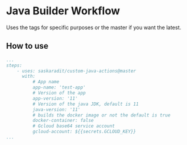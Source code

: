 # Java Builder Workflow

Uses the tags for specific purposes or the master if you want the latest.

## How to use


``` yml
...
steps:
    - uses: saskaradit/custom-java-actions@master
      with:
          # App name
          app-name: 'test-app'
          # Version of the app
          app-version: '11'
          # Version of the java JDK, default is 11
          java-version: '11'
          # builds the docker image or not the default is true
          docker-container: false
          # Gcloud base64 service account
          gcloud-account: ${{secrets.GCLOUD_KEY}}
...
```